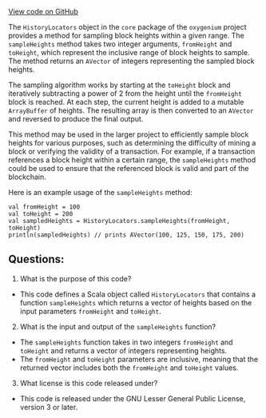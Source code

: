 [View code on GitHub](https://github.com/oxygenium/oxygenium/flow/src/main/scala/org/oxygenium/flow/core/HistoryLocators.scala)

The `HistoryLocators` object in the `core` package of the `oxygenium` project provides a method for sampling block heights within a given range. The `sampleHeights` method takes two integer arguments, `fromHeight` and `toHeight`, which represent the inclusive range of block heights to sample. The method returns an `AVector` of integers representing the sampled block heights.

The sampling algorithm works by starting at the `toHeight` block and iteratively subtracting a power of 2 from the height until the `fromHeight` block is reached. At each step, the current height is added to a mutable `ArrayBuffer` of heights. The resulting array is then converted to an `AVector` and reversed to produce the final output.

This method may be used in the larger project to efficiently sample block heights for various purposes, such as determining the difficulty of mining a block or verifying the validity of a transaction. For example, if a transaction references a block height within a certain range, the `sampleHeights` method could be used to ensure that the referenced block is valid and part of the blockchain. 

Here is an example usage of the `sampleHeights` method:

```
val fromHeight = 100
val toHeight = 200
val sampledHeights = HistoryLocators.sampleHeights(fromHeight, toHeight)
println(sampledHeights) // prints AVector(100, 125, 150, 175, 200)
```
## Questions: 
 1. What is the purpose of this code?
- This code defines a Scala object called `HistoryLocators` that contains a function `sampleHeights` which returns a vector of heights based on the input parameters `fromHeight` and `toHeight`.

2. What is the input and output of the `sampleHeights` function?
- The `sampleHeights` function takes in two integers `fromHeight` and `toHeight` and returns a vector of integers representing heights.
- The `fromHeight` and `toHeight` parameters are inclusive, meaning that the returned vector includes both the `fromHeight` and `toHeight` values.

3. What license is this code released under?
- This code is released under the GNU Lesser General Public License, version 3 or later.